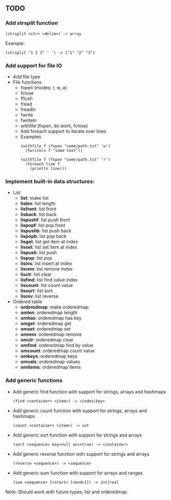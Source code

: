 ## TODO

### Add strsplit function
```
(strsplit <str> <delim>) -> array
```
Example:
```
(strsplit "1 2 3" ' ') -> ["1" "2" "3"]
```

### Add support for file IO
- Add file type
- File functions
  - fopen (modes: r, w, a)
  - fclose
  - fflush
  - fread
  - freadln
  - fwrite
  - fwriteln
  - withfile (fopen, do work, fclose)
  - Add foreach support to iterate over lines
  - Examples
    ```
    (withfile f (fopen "some/path.txt" 'w')
      (fwriteln f "some text"))

    (withfile f (fopen "some/path.txt" 'r')
      (foreach line f
        (println line)))
    ```

### Implement built-in data structures:
- List
  - **list**: make list
  - **lislen**: list length
  - **lisfront**: list front
  - **lisback**: list back
  - **lispushf**: list push front
  - **lispopf**: list pop front
  - **lispushb**: list push back
  - **lispopb**: list pop back
  - **lisget**: list get item at index
  - **lisset**: list set item at index
  - **lispush**: list push
  - **lispop**: list pop
  - **lisins**: list insert at index
  - **lisrem**: list remove index
  - **lisclr**: list clear
  - **lisfind**: list find value index
  - **liscount**: list count value
  - **lissort**: list sort
  - **lisrev**: list reverse
- Ordered table
  - **orderedmap**: make orderedmap
  - **omlen**: orderedmap length
  - **omhas**: orderedmap has key
  - **omget**: orderedmap get
  - **omset**: orderedmap set
  - **omrem**: orderedmap remove
  - **omclr**: orderedmap clear
  - **omfind**: orderedmap find by value
  - **omcount**: orderedmap count value
  - **omkeys**: orderedmap keys
  - **omvals**: orderedmap values
  - **omitems**: orderedmap items

### Add generic functions
- Add generic find function with support for strings, arrays and hashmaps
  ```
  (find <container> <item>) -> <index|key>
  ```
- Add generic count function with support for strings, arrays and hashmaps
  ```
  (count <container> <item>) -> int
  ```
- Add generic sort function with support for strings and arrays
  ```
  (sort <sequence> key=null asc=true) -> <container>
  ```
- Add generic reverse function with support for strings and arrays
  ```
  (reverse <sequence>) -> <sequence>
  ```
- Add generic sum function with support for arrays and ranges
  ```
  (sum <sequence> [<start> [<end>]]) -> int|real
  ```
Note: Should work with future types; list and orderedmap.
